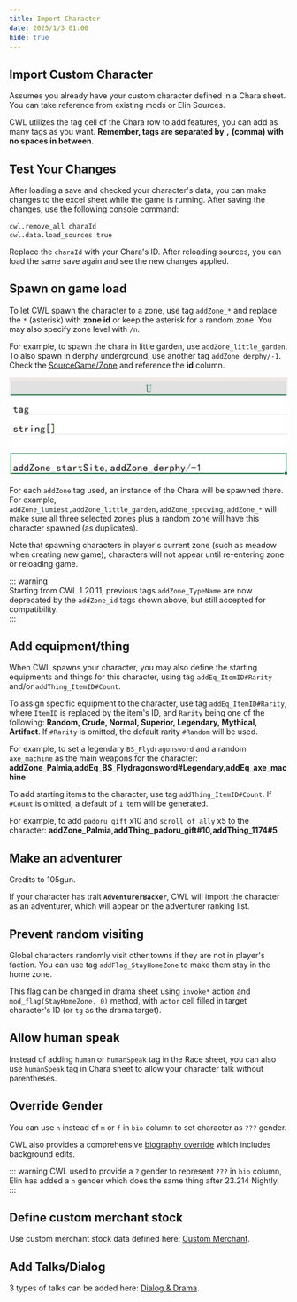 ```yaml
---
title: Import Character
date: 2025/1/3 01:00
hide: true
---
```


## Import Custom Character

Assumes you already have your custom character defined in a Chara sheet. You can take reference from existing mods or Elin Sources.
<LinkCard t="SourceChara Explanation" u="https://elin-modding-resources.github.io/Elin.Docs/articles/10_Source%20Sheets/puddles_chara_note" />

CWL utilizes the tag cell of the Chara row to add features, you can add as many tags as you want. **Remember, tags are separated by `,` (comma) with no spaces in between**. 

## Test Your Changes

After loading a save and checked your character's data, you can make changes to the excel sheet while the game is running. After saving the changes, use the following console command:
```
cwl.remove_all charaId
cwl.data.load_sources true
```

Replace the `charaId` with your Chara's ID. After reloading sources, you can load the same save again and see the new changes applied.

## Spawn on game load

To let CWL spawn the character to a zone, use tag `addZone_*` and replace the `*` (asterisk) with **zone id** or keep the asterisk for a random zone. You may also specify zone level with `/n`.

For example, to spawn the chara in little garden, use `addZone_little_garden`. To also spawn in derphy underground, use another tag `addZone_derphy/-1`. Check the [SourceGame/Zone](https://docs.google.com/spreadsheets/d/16-LkHtVqjuN9U0rripjBn-nYwyqqSGg_/edit?gid=1819250752#gid=1819250752) and reference the **id** column.

![spawn_ex](./assets/spawn_chara.png)

For each `addZone` tag used, an instance of the Chara will be spawned there. For example, `addZone_lumiest,addZone_little_garden,addZone_specwing,addZone_*` will make sure all three selected zones plus a random zone will have this character spawned (as duplicates).

Note that spawning characters in player's current zone (such as meadow when creating new game), characters will not appear until re-entering zone or reloading game.

::: warning  
Starting from CWL 1.20.11, previous tags `addZone_TypeName` are now deprecated by the `addZone_id` tags shown above, but still accepted for compatibility.  
:::

## Add equipment/thing

When CWL spawns your character, you may also define the starting equipments and things for this character, using tag `addEq_ItemID#Rarity` and/or `addThing_ItemID#Count`.

To assign specific equipment to the character, use tag `addEq_ItemID#Rarity`, where `ItemID` is replaced by the item's ID, and `Rarity` being one of the following: **Random, Crude, Normal, Superior, Legendary, Mythical, Artifact**. If `#Rarity` is omitted, the default rarity `#Random` will be used. 

For example, to set a legendary `BS_Flydragonsword` and a random `axe_machine` as the main weapons for the character:
**addZone_Palmia,addEq_BS_Flydragonsword#Legendary,addEq_axe_machine**

To add starting items to the character, use tag `addThing_ItemID#Count`. If `#Count` is omitted, a default of `1` item will be generated. 

For example, to add `padoru_gift` x10 and `scroll of ally` x5 to the character:
**addZone_Palmia,addThing_padoru_gift#10,addThing_1174#5**

## Make an adventurer

Credits to 105gun.

If your character has trait **`AdventurerBacker`**, CWL will import the character as an adventurer, which will appear on the adventurer ranking list.

## Prevent random visiting

Global characters randomly visit other towns if they are not in player's faction. You can use tag `addFlag_StayHomeZone` to make them stay in the home zone.  

This flag can be changed in drama sheet using `invoke*` action and `mod_flag(StayHomeZone, 0)` method, with `actor` cell filled in target character's ID (or `tg` as the drama target).  

## Allow human speak

Instead of adding `human` or `humanSpeak` tag in the Race sheet, you can also use `humanSpeak` tag in Chara sheet to allow your character talk without parentheses.

## Override Gender

You can use `n` instead of `m` or `f` in `bio` column to set character as `???` gender.  

CWL also provides a comprehensive [biography override](./3_bio) which includes background edits.

::: warning
CWL used to provide a `?` gender to represent `???` in `bio` column, Elin has added a `n` gender which does the same thing after 23.214 Nightly.
:::

## Define custom merchant stock

Use custom merchant stock data defined here: [Custom Merchant](./2_merchant).

## Add Talks/Dialog

3 types of talks can be added here: [Dialog & Drama](./1_talks).